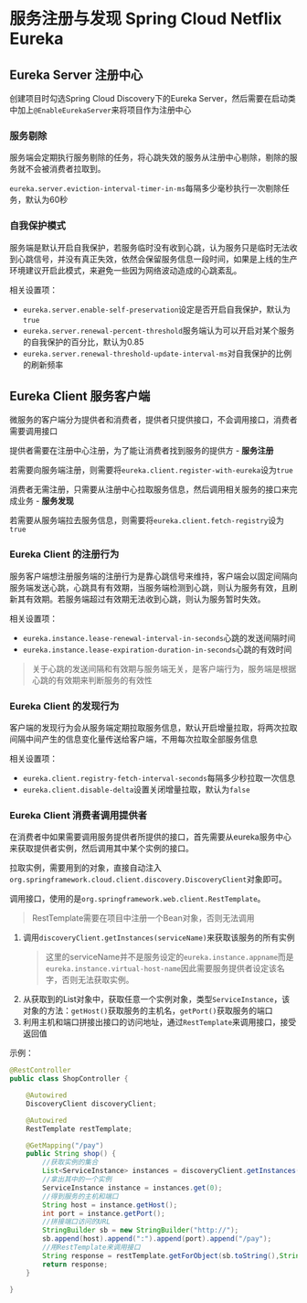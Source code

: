 # 服务注册与发现 Spring Cloud Netflix Eureka

## Eureka Server 注册中心

创建项目时勾选Spring Cloud Discovery下的Eureka Server，然后需要在启动类中加上`@EnableEurekaServer`来将项目作为注册中心

### 服务剔除

服务端会定期执行服务剔除的任务，将心跳失效的服务从注册中心剔除，剔除的服务就不会被消费者拉取到。

`eureka.server.eviction-interval-timer-in-ms`每隔多少毫秒执行一次剔除任务，默认为60秒

### 自我保护模式

服务端是默认开启自我保护，若服务临时没有收到心跳，认为服务只是临时无法收到心跳信号，并没有真正失效，依然会保留服务信息一段时间，如果是上线的生产环境建议开启此模式，来避免一些因为网络波动造成的心跳紊乱。

相关设置项：

- `eureka.server.enable-self-preservation`设定是否开启自我保护，默认为`true`
- `eureka.server.renewal-percent-threshold`服务端认为可以开启对某个服务的自我保护的百分比，默认为0.85
- `eureka.server.renewal-threshold-update-interval-ms`对自我保护的比例的刷新频率

## Eureka Client 服务客户端

微服务的客户端分为提供者和消费者，提供者只提供接口，不会调用接口，消费者需要调用接口

提供者需要在注册中心注册，为了能让消费者找到服务的提供方 - **服务注册**

若需要向服务端注册，则需要将`eureka.client.register-with-eureka`设为`true`

消费者无需注册，只需要从注册中心拉取服务信息，然后调用相关服务的接口来完成业务 - **服务发现**

若需要从服务端拉去服务信息，则需要将`eureka.client.fetch-registry`设为`true`

### Eureka Client 的注册行为

服务客户端想注册服务端的注册行为是靠心跳信号来维持，客户端会以固定间隔向服务端发送心跳，心跳具有有效期，当服务端检测到心跳，则认为服务有效，且刷新其有效期。若服务端超过有效期无法收到心跳，则认为服务暂时失效。

相关设置项：

- `eureka.instance.lease-renewal-interval-in-seconds`心跳的发送间隔时间
- `eureka.instance.lease-expiration-duration-in-seconds`心跳的有效时间

> 关于心跳的发送间隔和有效期与服务端无关，是客户端行为，服务端是根据心跳的有效期来判断服务的有效性

### Eureka Client 的发现行为

客户端的发现行为会从服务端定期拉取服务信息，默认开启增量拉取，将两次拉取间隔中间产生的信息变化量传送给客户端，不用每次拉取全部服务信息

相关设置项：

- `eureka.client.registry-fetch-interval-seconds`每隔多少秒拉取一次信息
- `eureka.client.disable-delta`设置关闭增量拉取，默认为`false`

### Eureka Client 消费者调用提供者

在消费者中如果需要调用服务提供者所提供的接口，首先需要从eureka服务中心来获取提供者实例，然后调用其中某个实例的接口。

拉取实例，需要用到的对象，直接自动注入`org.springframework.cloud.client.discovery.DiscoveryClient`对象即可。

调用接口，使用的是`org.springframework.web.client.RestTemplate`。

> RestTemplate需要在项目中注册一个Bean对象，否则无法调用

1. 调用`discoveryClient.getInstances(serviceName)`来获取该服务的所有实例
    > 这里的serviceName并不是服务设定的`eureka.instance.appname`而是`eureka.instance.virtual-host-name`因此需要服务提供者设定该名字，否则无法获取实例。
2. 从获取到的List<ServiceInstance>对象中，获取任意一个实例对象，类型`ServiceInstance`，该对象的方法：`getHost()`获取服务的主机名，`getPort()`获取服务的端口
3. 利用主机和端口拼接出接口的访问地址，通过`RestTemplate`来调用接口，接受返回值

示例：
```java
@RestController
public class ShopController {

    @Autowired
    DiscoveryClient discoveryClient;

    @Autowired
    RestTemplate restTemplate;

    @GetMapping("/pay")
    public String shop() {
        //获取实例的集合
        List<ServiceInstance> instances = discoveryClient.getInstances("payclient");
        //拿出其中的一个实例
        ServiceInstance instance = instances.get(0);
        //得到服务的主机和端口
        String host = instance.getHost();
        int port = instance.getPort();
        //拼接端口访问的URL
        StringBuilder sb = new StringBuilder("http://");
        sb.append(host).append(":").append(port).append("/pay");
        //用RestTemplate来调用接口
        String response = restTemplate.getForObject(sb.toString(),String.class);
        return response;
    }

}
```